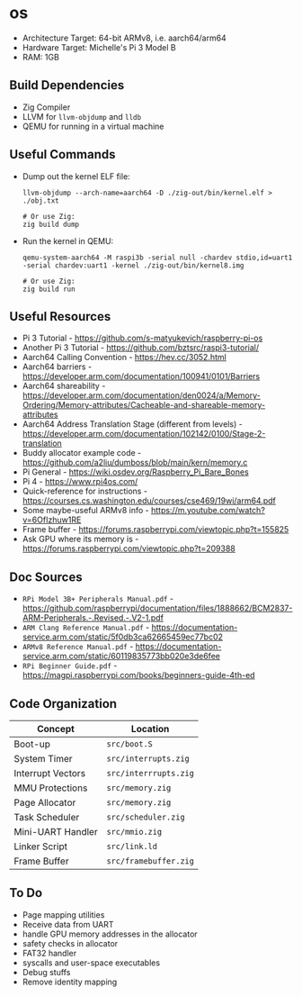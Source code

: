 # os

- Architecture Target: 64-bit ARMv8, i.e. aarch64/arm64
- Hardware Target: Michelle's Pi 3 Model B
- RAM: 1GB

## Build Dependencies
- Zig Compiler
- LLVM for `llvm-objdump` and `lldb`
- QEMU for running in a virtual machine

## Useful Commands
- Dump out the kernel ELF file:
  ```
  llvm-objdump --arch-name=aarch64 -D ./zig-out/bin/kernel.elf > ./obj.txt

  # Or use Zig:
  zig build dump
  ```

- Run the kernel in QEMU:
  ```
  qemu-system-aarch64 -M raspi3b -serial null -chardev stdio,id=uart1 -serial chardev:uart1 -kernel ./zig-out/bin/kernel8.img

  # Or use Zig:
  zig build run
  ```

## Useful Resources
- Pi 3 Tutorial - https://github.com/s-matyukevich/raspberry-pi-os
- Another Pi 3 Tutorial - https://github.com/bztsrc/raspi3-tutorial/
- Aarch64 Calling Convention - https://hev.cc/3052.html
- Aarch64 barriers - https://developer.arm.com/documentation/100941/0101/Barriers
- Aarch64 shareability - https://developer.arm.com/documentation/den0024/a/Memory-Ordering/Memory-attributes/Cacheable-and-shareable-memory-attributes
- Aarch64 Address Translation Stage (different from levels) - https://developer.arm.com/documentation/102142/0100/Stage-2-translation
- Buddy allocator example code - https://github.com/a2liu/dumboss/blob/main/kern/memory.c
- Pi General - https://wiki.osdev.org/Raspberry_Pi_Bare_Bones
- Pi 4 - https://www.rpi4os.com/
- Quick-reference for instructions - https://courses.cs.washington.edu/courses/cse469/19wi/arm64.pdf
- Some maybe-useful ARMv8 info - https://m.youtube.com/watch?v=6OfIzhuw1RE
- Frame buffer - https://forums.raspberrypi.com/viewtopic.php?t=155825
- Ask GPU where its memory is - https://forums.raspberrypi.com/viewtopic.php?t=209388

## Doc Sources
- `RPi Model 3B+ Peripherals Manual.pdf` - https://github.com/raspberrypi/documentation/files/1888662/BCM2837-ARM-Peripherals.-.Revised.-.V2-1.pdf
- `ARM Clang Reference Manual.pdf` - https://documentation-service.arm.com/static/5f0db3ca62665459ec77bc02
- `ARMv8 Reference Manual.pdf` - https://documentation-service.arm.com/static/60119835773bb020e3de6fee
- `RPi Beginner Guide.pdf` - https://magpi.raspberrypi.com/books/beginners-guide-4th-ed

## Code Organization

Concept                 | Location
---                     | ---
Boot-up                 | `src/boot.S`
System Timer            | `src/interrupts.zig`
Interrupt Vectors       | `src/interrrupts.zig`
MMU Protections         | `src/memory.zig`
Page Allocator          | `src/memory.zig`
Task Scheduler          | `src/scheduler.zig`
Mini-UART Handler       | `src/mmio.zig`
Linker Script           | `src/link.ld`
Frame Buffer            | `src/framebuffer.zig`

## To Do
- Page mapping utilities
- Receive data from UART
- handle GPU memory addresses in the allocator
- safety checks in allocator
- FAT32 handler
- syscalls and user-space executables
- Debug stuffs
- Remove identity mapping

